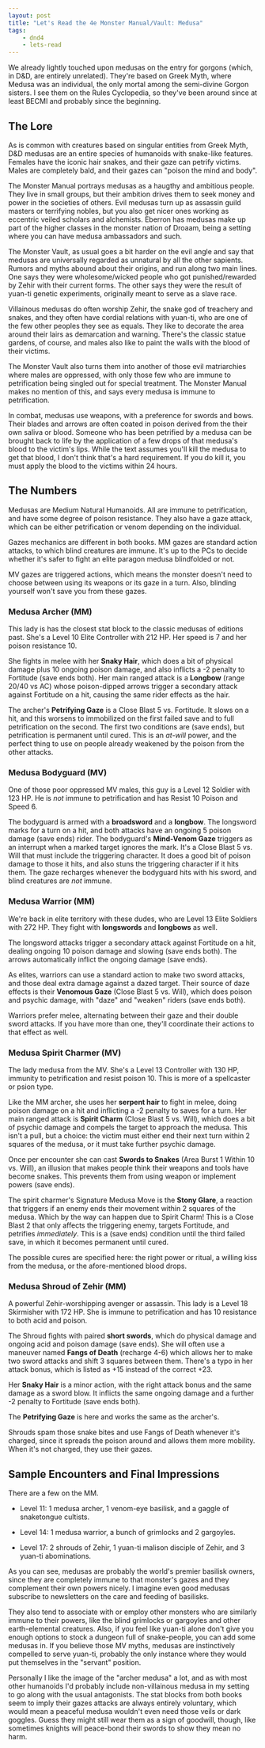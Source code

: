 ```yaml
---
layout: post
title: "Let's Read the 4e Monster Manual/Vault: Medusa"
tags:
    - dnd4
    - lets-read
---
```


We already lightly touched upon medusas on the entry for gorgons (which, in D&D,
are entirely unrelated). They're based on Greek Myth, where Medusa was an
individual, the only mortal among the semi-divine Gorgon sisters. I see them on
the Rules Cyclopedia, so they've been around since at least BECMI and probably
since the beginning.

## The Lore

As is common with creatures based on singular entities from Greek Myth, D&D
medusas are an entire species of humanoids with snake-like features. Females
have the iconic hair snakes, and their gaze can petrify victims. Males are
completely bald, and their gazes can "poison the mind and body".

The Monster Manual portrays medusas as a haugthy and ambitious people. They live
in small groups, but their ambition drives them to seek money and power in the
societies of others. Evil medusas turn up as assassin guild masters or
terrifying nobles, but you also get nicer ones working as eccentric veiled
scholars and alchemists. Eberron has medusas make up part of the higher classes
in the monster nation of Droaam, being a setting where you can have medusa
ambassadors and such.

The Monster Vault, as usual goes a bit harder on the evil angle and say that
medusas are universally regarded as unnatural by all the other sapients. Rumors
and myths abound about their origins, and run along two main lines. One says
they were wholesome/wicked people who got punished/rewarded by Zehir with their
current forms. The other says they were the result of yuan-ti genetic
experiments, originally meant to serve as a slave race.

Villainous medusas do often worship Zehir, the snake god of treachery and
snakes, and they often have cordial relations with yuan-ti, who are one of the
few other peoples they see as equals. They like to decorate the area around
their lairs as demarcation and warning. There's the classic statue gardens, of
course, and males also like to paint the walls with the blood of their victims.

The Monster Vault also turns them into another of those evil matriarchies where
males are oppressed, with only those few who are immune to petrification being
singled out for special treatment. The Monster Manual makes no mention of this,
and says every medusa is immune to petrification.

In combat, medusas use weapons, with a preference for swords and bows. Their
blades and arrows are often coated in poison derived from the their own saliva
or blood. Someone who has been petrified by a medusa can be brought back to life
by the application of a few drops of that medusa's blood to the victim's
lips. While the text assumes you'll kill the medusa to get that blood, I don't
think that's a hard requirement. If you do kill it, you must apply the blood to
the victims within 24 hours.

## The Numbers

Medusas are Medium Natural Humanoids. All are immune to petrification, and have
some degree of poison resistance. They also have a gaze attack, which can be
either petrification or venom depending on the individual.

Gazes mechanics are different in both books. MM gazes are standard action
attacks, to which blind creatures are immune. It's up to the PCs to decide
whether it's safer to fight an elite paragon medusa blindfolded or not.

MV gazes are triggered actions, which means the monster doesn't need to choose
between using its weapons or its gaze in a turn. Also, blinding yourself won't
save you from these gazes.

### Medusa Archer (MM)

This lady is has the closest stat block to the classic medusas of editions
past. She's a Level 10 Elite Controller with 212 HP. Her speed is 7 and her
poison resistance 10.

She fights in melee with her **Snaky Hair**, which does a bit of physical damage
plus 10 ongoing poison damage, and also inflicts a -2 penalty to Fortitude (save
ends both). Her main ranged attack is a **Longbow** (range 20/40 vs AC) whose
poison-dipped arrows trigger a secondary attack against Fortitude on a hit,
causing the same rider effects as the hair.

The archer's **Petrifying Gaze** is a Close Blast 5 vs. Fortitude. It slows on a
hit, and this worsens to immobilized on the first failed save and to full
petrification on the second. The first two conditions are (save ends), but
petrification is permanent until cured. This is an _at-will_ power, and the
perfect thing to use on people already weakened by the poison from the other
attacks.

### Medusa Bodyguard (MV)

One of those poor oppressed MV males, this guy is a Level 12 Soldier with 123
HP. He is _not_ immune to petrification and has Resist 10 Poison and Speed 6.

The bodyguard is armed with a **broadsword** and a **longbow**. The longsword
marks for a turn on a hit, and both attacks have an ongoing 5 poison damage
(save ends) rider. The bodyguard's **Mind-Venom Gaze** triggers as an interrupt
when a marked target ignores the mark. It's a Close Blast 5 vs. Will that must
include the triggering character. It does a good bit of poison damage to those
it hits, and also stuns the triggering character if it hits them. The gaze
recharges whenever the bodyguard hits with his sword, and blind creatures are
_not_ immune.

### Medusa Warrior (MM)

We're back in elite territory with these dudes, who are Level 13 Elite Soldiers
with 272 HP. They fight with **longswords** and **longbows** as well.

The longsword attacks trigger a secondary attack against Fortitude on a hit,
dealing ongoing 10 poison damage and slowing (save ends both). The arrows
automatically inflict the ongoing damage (save ends).

As elites, warriors can use a standard action to make two sword attacks, and
those deal extra damage against a dazed target. Their source of daze effects is
their **Venomous Gaze** (Close Blast 5 vs. Will), which does poison and psychic
damage, with "daze" and "weaken" riders (save ends both).

Warriors prefer melee, alternating between their gaze and their double sword
attacks. If you have more than one, they'll coordinate their actions to that
effect as well.

### Medusa Spirit Charmer (MV)

The lady medusa from the MV. She's a Level 13 Controller with 130 HP, immunity
to petrification and resist poison 10. This is more of a spellcaster or psion
type.

Like the MM archer, she uses her **serpent hair** to fight in melee, doing
poison damage on a hit and inflicting a -2 penalty to saves for a turn. Her main
ranged attack is **Spirit Charm** (Close Blast 5 vs. Will), which does a bit of
psychic damage and compels the target to approach the medusa. This isn't a pull,
but a choice: the victim must either end their next turn within 2 squares of the
medusa, or it must take further psychic damage.

Once per encounter she can cast **Swords to Snakes** (Area Burst 1 Within 10
vs. Will), an illusion that makes people think their weapons and tools have
become snakes. This prevents them from using weapon or implement powers (save
ends).

The spirit charmer's Signature Medusa Move is the **Stony Glare**, a reaction
that triggers if an enemy ends their movement within 2 squares of the
medusa. Which by the way can happen due to Spirit Charm! This is a Close Blast 2
that only affects the triggering enemy, targets Fortitude, and petrifies
_immediately_. This is a (save ends) condition until the third failed save, in
which it becomes permanent until cured.

The possible cures are specified here: the right power or ritual, a willing kiss
from the medusa, or the afore-mentioned blood drops.

### Medusa Shroud of Zehir (MM)

A powerful Zehir-worshipping avenger or assassin. This lady is a Level 18
Skirmisher with 172 HP. She is immune to petrification and has 10 resistance to
both acid and poison.

The Shroud fights with paired **short swords**, which do physical damage and
ongoing acid and poison damage (save ends). She will often use a maneuver named
**Fangs of Death** (recharge 4-6) which allows her to make two sword attacks and
shift 3 squares between them. There's a typo in her attack bonus, which is
listed as +15 instead of the correct +23.

Her **Snaky Hair** is a minor action, with the right attack bonus and the same
damage as a sword blow. It inflicts the same ongoing damage and a further -2
penalty to Fortitude (save ends both).

The **Petrifying Gaze** is here and works the same as the archer's.

Shrouds spam those snake bites and use Fangs of Death whenever it's
charged, since it spreads the poison around and allows them more mobility. When
it's not charged, they use their gazes.

## Sample Encounters and Final Impressions

There are a few on the MM.

- Level 11: 1 medusa archer, 1 venom-eye basilisk, and a gaggle of snaketongue
  cultists.

- Level 14: 1 medusa warrior, a bunch of grimlocks and 2 gargoyles.

- Level 17: 2 shrouds of Zehir, 1 yuan-ti malison disciple of Zehir, and 3
  yuan-ti abominations.

As you can see, medusas are probably the world's premier basilisk owners, since
they are completely immune to that monster's gazes and they complement their own
powers nicely. I imagine even good medusas subscribe to newsletters on the care
and feeding of basilisks.

They also tend to associate with or employ other monsters who are similarly
immune to their powers, like the blind grimlocks or gargoyles and other
earth-elemental creatures. Also, if you feel like yuan-ti alone don't give you
enough options to stock a dungeon full of snake-people, you can add some medusas
in. If you believe those MV myths, medusas are instinctively compelled to serve
yuan-ti, probably the only instance where they would put themselves in the
"servant" position.

Personally I like the image of the "archer medusa" a lot, and as with most other
humanoids I'd probably include non-villainous medusa in my setting to go along
with the usual antagonists. The stat blocks from both books seem to imply their
gazes attacks are always entirely voluntary, which would mean a peaceful medusa
wouldn't even need those veils or dark goggles. Guess they might still wear them
as a sign of goodwill, though, like sometimes knights will peace-bond their
swords to show they mean no harm.
